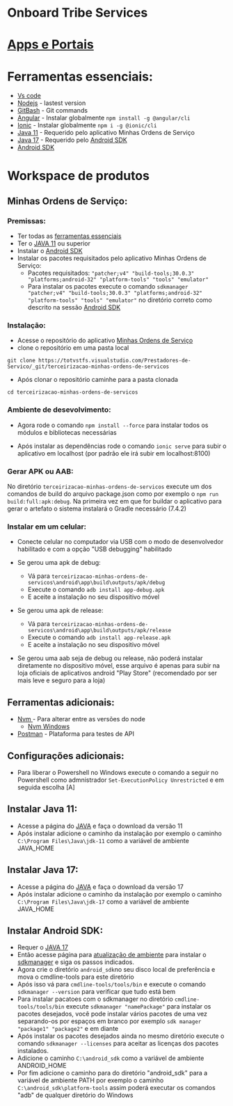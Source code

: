 # Onboard Tribe Services

# [Apps e Portais](./apps-e-portais.md)

# Ferramentas essenciais:

 - [Vs code](https://code.visualstudio.com/download)
 - [Nodejs](https://nodejs.org/en) - lastest version
 - [GitBash](https://git-scm.com/downloads) - Git commands
 - [Angular](https://angular.io/guide/setup-local) - Instalar globalmente
 `npm install -g @angular/cli` 
 - [Ionic](https://ionicframework.com/) - Instalar globalmente 
 `npm i -g @ionic/cli`
 - [Java 11](#instalar-java-11) - Requerido pelo aplicativo Minhas Ordens de Serviço
 - [Java 17](#instalar-java-17) - Requerido pelo [Android SDK](#instalar-android-sdk)
 - [Android SDK](#instalar-android-sdk)

# Workspace de produtos
## Minhas Ordens de Serviço:

### Premissas:
 - Ter todas as [ferramentas essenciais](#ferramentas-essenciais)
 - Ter o [JAVA 11](#instalar-java-11) ou superior
 - Instalar o [Android SDK](#instalar-android-sdk)
 - Instalar os pacotes requisitados pelo aplicativo Minhas Ordens de Serviço:
    - Pacotes requisitados: `"patcher;v4" "build-tools;30.0.3" "platforms;android-32" "platform-tools" "tools" "emulator"`
    - Para instalar os pacotes execute o comando `sdkmanager "patcher;v4" "build-tools;30.0.3" "platforms;android-32" "platform-tools" "tools" "emulator"` no diretório correto como descrito na sessão [Android SDK](#instalar-android-sdk)
 
### Instalação:

- Acesse o repositório do aplicativo [Minhas Ordens de Serviço](https://totvstfs.visualstudio.com/Prestadores-de-Servico/_git/terceirizacao-minhas-ordens-de-servicos)
- clone o repositório em uma pasta local
```
git clone https://totvstfs.visualstudio.com/Prestadores-de-Servico/_git/terceirizacao-minhas-ordens-de-servicos 
```
 - Após clonar o repositório caminhe para a pasta clonada
 ```
 cd terceirizacao-minhas-ordens-de-servicos
 ```
### Ambiente de desevolvimento:

 - Agora rode o comando `npm install --force` para instalar todos os módulos e bibliotecas necessárias
 
 - Após instalar as dependências rode o comando `ionic serve` para subir o aplicativo em localhost (por padrão ele irá subir em localhost:8100)

### Gerar APK ou AAB:
No diretório `terceirizacao-minhas-ordens-de-servicos` execute um dos comandos de build do arquivo package.json como por exemplo o `npm run build:full:apk:debug`. Na primeira vez em que for buildar o aplicativo para gerar o artefato o sistema instalará o Gradle necessário (7.4.2)

### Instalar em um celular:
 - Conecte celular no computador via USB com o modo de desenvolvedor habilitado e com a opção "USB debugging" habilitado
 
 - Se gerou uma apk de debug:
    - Vá para `terceirizacao-minhas-ordens-de-servicos\android\app\build\outputs/apk/debug`
    - Execute o comando `adb install app-debug.apk`
    - E aceite a instalação no seu dispositivo móvel
    
  - Se gerou uma apk de release: 
    - Vá para `terceirizacao-minhas-ordens-de-servicos\android\app\build\outputs/apk/release`
    - Execute o comando `adb install app-release.apk`
    - E aceite a instalação no seu dispositivo móvel
    
   - Se gerou uma aab seja de debug ou release, não poderá instalar diretamente no dispositivo móvel, esse arquivo é apenas para subir na loja oficiais de aplicativos android "Play Store" (recomendado por ser mais leve e seguro para a loja)
   
## Ferramentas adicionais:
 - [Nvm ](https://github.com/nvm-sh/nvm#installation-and-update) - Para alterar entre as versões do node
    - [Nvm Windows](https://github.com/coreybutler/nvm-windows/releases)
 - [Postman](https://www.postman.com/downloads/) - Plataforma para testes de API
 
## Configurações adicionais:
 - Para liberar o Powershell no Windows execute o comando a seguir no Powershell como admnistrador `Set-ExecutionPolicy Unrestricted` e em seguida escolha [A]

## Instalar Java 11:
 - Acesse a página do [JAVA](https://www.oracle.com/java/technologies/javase/jdk11-archive-downloads.html) e faça o download da versão 11
 - Após instalar adicione o caminho da instalação por exemplo o caminho `C:\Program Files\Java\jdk-11` como a variável de ambiente JAVA_HOME

## Instalar Java 17:
 - Acesse a página do [JAVA](https://www.oracle.com/java/technologies/javase/jdk17-archive-downloads.html) e faça o download da versão 17
 - Após instalar adicione o caminho da instalação por exemplo o caminho `C:\Program Files\Java\jdk-17` como a variável de ambiente JAVA_HOME


## Instalar Android SDK:
 - Requer o [JAVA 17](#instalar-java-17)
 - Então acesse página para [atualização de ambiente](https://developer.android.com/studio/intro/update?hl=pt-br#sdk-manager) para instalar o [sdkmanager](https://developer.android.com/studio/command-line/sdkmanager?hl=pt-br#install) e siga os passos indicados.
 - Agora crie o diretório `android_sdk`no seu disco local de preferência e mova o cmdline-tools para este diretório
 - Após isso vá para `cmdline-tools/tools/bin` e execute o comando `sdkmanager --version` para verificar que tudo está bem
 - Para instalar pacatoes com o sdkmanager no diretório `cmdline-tools/tools/bin` execute `sdkmanager "namePackage"` para instalar os pacotes desejados, você pode instalar vários pacotes de uma vez separando-os por espaços em branco por exemplo `sdk manager "package1" "package2"` e em diante
 - Após instalar os pacotes desejados ainda no mesmo diretório execute o comando `sdkmanager --licenses` para aceitar as licenças dos pacotes instalados.
 - Adicione o caminho `C:\android_sdk` como a variável de ambiente ANDROID_HOME
 - Por fim adicione o caminho para do diretório "android_sdk" para a variável de ambiente PATH por exemplo o caminho `C:\android_sdk\platform-tools` assim poderá executar os comandos "adb" de qualquer diretório do Windows
 

